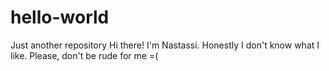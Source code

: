 # hello-world
Just another repository
Hi there!
I'm Nastassi. Honestly I don't know what I like. Please, don't be rude for me =(
